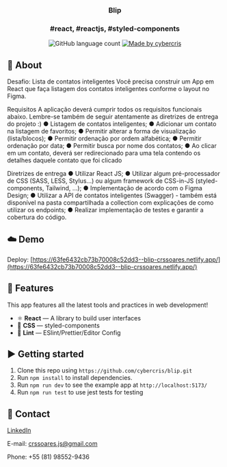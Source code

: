 <h3 align="center">
  Blip
</h3>

<h3 align="center">
 #react, #reactjs, #styled-components
</h3>

<p align="center">
  <img alt="GitHub language count" src="https://img.shields.io/github/languages/count/cybercris/blip?color=%2304D361">

  <a href="https://github.com/cybercris">
    <img alt="Made by cybercris" src="https://img.shields.io/badge/made%20by-cybercris-%2304D361">
  </a>
</p>

## :rocket: About

Desafio: Lista de contatos inteligentes
Você precisa construir um App em React que faça listagem dos contatos inteligentes
conforme o layout no Figma.

Requisitos
A aplicação deverá cumprir todos os requisitos funcionais abaixo. Lembre-se também de
seguir atentamente as diretrizes de entrega do projeto :)
● Listagem de contatos inteligentes;
● Adicionar um contato na listagem de favoritos;
● Permitir alterar a forma de visualização (lista/blocos);
● Permitir ordenação por ordem alfabética;
● Permitir ordenação por data;
● Permitir busca por nome dos contatos;
● Ao clicar em um contato, deverá ser redirecionado para uma tela contendo os detalhes
daquele contato que foi clicado

Diretrizes de entrega
● Utilizar React JS;
● Utilizar algum pré-processador de CSS (SASS, LESS, Stylus...) ou algum framework de
CSS-in-JS (styled-components, Tailwind, …);
● Implementação de acordo com o Figma Design;
● Utilizar a API de contatos inteligentes (Swagger) - também está disponível na pasta
compartilhada a collection com explicações de como utilizar os endpoints;
● Realizar implementação de testes e garantir a cobertura do código.

## :cloud: Demo

Deploy: [https://63fe6432cb73b70008c52dd3--blip-crssoares.netlify.app/](https://63fe6432cb73b70008c52dd3--blip-crssoares.netlify.app/)

## :space_invader: Features

This app features all the latest tools and practices in web development!

- ⚛ **React** — A library to build user interfaces
- 💅 **CSS** — styled-components
- 💖 **Lint** — ESlint/Prettier/Editor Config

## :arrow_forward: Getting started

1. Clone this repo using `https://github.com/cybercris/blip.git`
2. Run `npm install` to install dependencies.<br />
3. Run `npm run dev` to see the example app at `http://localhost:5173/`
4. Run `npm run test` to use jest tests for testing

## :iphone: Contact

[LinkedIn](https://www.linkedin.com/in/cristiano-soares-b46928192/)

E-mail: crssoares.js@gmail.com

Phone: +55 (81) 98552-9436